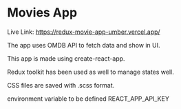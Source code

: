 # Movies App

Live Link: https://redux-movie-app-umber.vercel.app/

The app uses OMDB API to fetch data and show in UI.

This app is made using create-react-app.

Redux toolkit has been used as well to manage states well.

CSS files are saved with .scss format.

environment variable to be defined
REACT_APP_API_KEY
